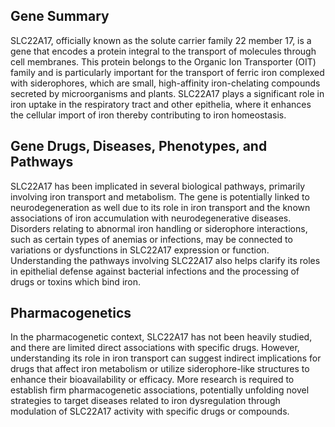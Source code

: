 ## Gene Summary
SLC22A17, officially known as the solute carrier family 22 member 17, is a gene that encodes a protein integral to the transport of molecules through cell membranes. This protein belongs to the Organic Ion Transporter (OIT) family and is particularly important for the transport of ferric iron complexed with siderophores, which are small, high-affinity iron-chelating compounds secreted by microorganisms and plants. SLC22A17 plays a significant role in iron uptake in the respiratory tract and other epithelia, where it enhances the cellular import of iron thereby contributing to iron homeostasis.

## Gene Drugs, Diseases, Phenotypes, and Pathways
SLC22A17 has been implicated in several biological pathways, primarily involving iron transport and metabolism. The gene is potentially linked to neurodegeneration as well due to its role in iron transport and the known associations of iron accumulation with neurodegenerative diseases. Disorders relating to abnormal iron handling or siderophore interactions, such as certain types of anemias or infections, may be connected to variations or dysfunctions in SLC22A17 expression or function. Understanding the pathways involving SLC22A17 also helps clarify its roles in epithelial defense against bacterial infections and the processing of drugs or toxins which bind iron.

## Pharmacogenetics
In the pharmacogenetic context, SLC22A17 has not been heavily studied, and there are limited direct associations with specific drugs. However, understanding its role in iron transport can suggest indirect implications for drugs that affect iron metabolism or utilize siderophore-like structures to enhance their bioavailability or efficacy. More research is required to establish firm pharmacogenetic associations, potentially unfolding novel strategies to target diseases related to iron dysregulation through modulation of SLC22A17 activity with specific drugs or compounds.